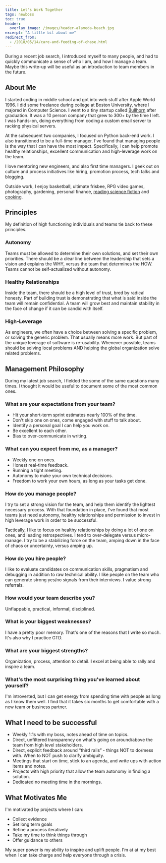 ```yaml
---
title: Let's Work Together
tags: newboss
toc: true
header:
  overlay_image: /images/header-alameda-beach.jpg
excerpt: "A little bit about me"
redirect_from:
  - /2018/05/14/care-and-feeding-of-chase.html
---
```


During a recent job search, I introduced myself to many people, and had to
quickly communicate a sense of who I am, and how I manage a team. Maybe this
write-up will be useful as an introduction to team members in the future.

## About Me

I started coding in middle school and got into web stuff after Apple World 1996.
I did some freelance during college at Boston University, where I majored in
Computer Science. I went to a tiny startup called [Bullhorn](https://www.bullhorn.com/) after graduation. It
was a 10 person company that grew to 300+ by the time I left. I was hands-on,
doing everything from coding a custom email server to racking physical servers.

At the subsequent two companies, I focused on Python back-end work. I also
transitioned to be a full-time manager. I've found that managing people is the
way that I can have the most impact. Specifically, I can help promote healthy
relationships, excellent communication and high-leverage work on the team.

I love mentoring new engineers, and also first time managers. I geek out on
culture and process initiatives like hiring, promotion process, tech talks
and blogging.

Outside work, I enjoy basketball, ultimate frisbee, RPG video games,
photography, gardening, personal finance,
[reading science fiction](https://www.goodreads.com/user/show/9297327-chase-seibert)
and [cooking](https://www.dropbox.com/s/j16y65jm26780n8/cookbook.pdf?dl=0).

## Principles

My definition of high functioning individuals and teams tie back to these principles.

### Autonomy

Teams must be allowed to determine their own solutions, and set their own
priorities. There should be a clear line between the leadership that sets a
vision and explains the WHY, versus the team that determines the HOW. Teams
cannot be self-actualized without autonomy.

### Healthy Relationships

Inside the team, there should be a high level of trust, bred by radical
honesty. Part of building trust is demonstrating that what is said inside the
team will remain confidential. A team will grow best and maintain stability in
the face of change if it can be candid with itself.

### High-Leverage

As engineers, we often have a choice between solving a specific problem, or
solving the generic problem. That usually means more work. But part of the
unique leverage of software is re-usability. Whenever possible, teams should be
solving local problems AND helping the global organization solve related
problems.

## Management Philosophy

During my latest job search, I fielded the some of the same questions many times.
I thought it would be useful to document some of the most common ones.

### What are your expectations from your team?

- Hit your short-term sprint estimates nearly 100% of the time.
- Don't skip one on ones, come engaged with stuff to talk about.
- Identify a personal goal I can help you work on.
- Be excellent to each other.
- Bias to over-communicate in writing.

### What can you expect from me, as a manager?

- Weekly one on ones.
- Honest real-time feedback.
- Running a tight meeting.
- Autonomy to make your own technical decisions.
- Freedom to work your own hours, as long as your tasks get done.

### How do you manage people?

I try to set a strong vision for the team, and help them identify the lightest
necessary process. With that foundation in place, I've found that most teams
just need autonomy, healthy relationships and permission to invest in high
leverage work in order to be successful.

Tactically, I like to focus on healthy relationships by doing a lot of one on
ones, and leading retrospectives. I tend to over-delegate versus micro-manage.
I try to be a stabilizing force on the team, amping down in the face of chaos
or uncertainty, versus amping up.

### How do you hire people?

I like to evaluate candidates on communication skills, pragmatism and debugging
in addition to raw technical ability. I like people on the team who can generate
strong yes/no signals from their interviews. I value strong referrals.

### How would your team describe you?

Unflappable, practical, informal, disciplined.

### What is your biggest weaknesses?

I have a pretty poor memory. That's one of the reasons that I write so much.
It's also why I practice GTD.

### What are your biggest strengths?

Organization, process, attention to detail. I excel at being able to rally and
inspire a team.

### What's the most surprising thing you've learned about yourself?

I'm introverted, but I can get energy from spending time with people as long as
I know them well. I find that it takes six months to get comfortable with a new
team or business partner.

## What I need to be successful

- Weekly 1:1s with my boss, notes ahead of time on topics.
- Direct, unfiltered transparency on what's going on around/above the team from high level stakeholders.
- Direct, explicit feedback around “third rails” - things NOT to do/mess with. When to NOT push to clarify ambiguity.
- Meetings that start on time, stick to an agenda, and write ups with action items and notes.
- Projects with high priority that allow the team autonomy in finding a solution.
- Dedicated no meeting time in the mornings.

## What Motivates Me

I'm motivated by projects where I can:

- Collect evidence
- Set long term goals
- Refine a process iteratively
- Take my time to think things through
- Offer guidance to others

My super power is my ability to inspire and uplift people. I'm at at my best
when I can take charge and help everyone through a crisis.
